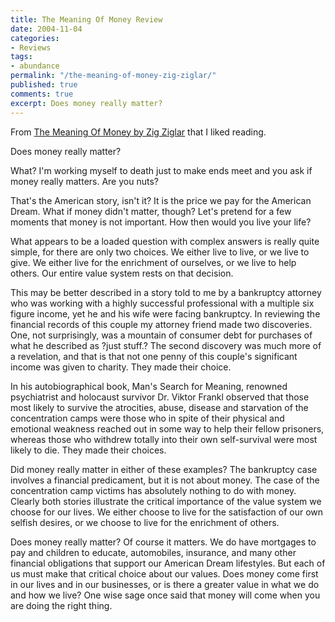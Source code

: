 ```yaml
---
title: The Meaning Of Money Review
date: 2004-11-04
categories:
- Reviews
tags:
- abundance
permalink: "/the-meaning-of-money-zig-ziglar/"
published: true
comments: true
excerpt: Does money really matter?
---
```

From [The Meaning Of Money by Zig Ziglar](https://www.ziglar.com) that I liked reading.

Does money really matter?

What? I'm working myself to death just to make ends meet and you ask if money really matters. Are you nuts?

That's the American story, isn't it? It is the price we pay for the American Dream. What if money didn't matter, though? Let's pretend for a few moments that money is not important. How then would you live your life?

What appears to be a loaded question with complex answers is really quite simple, for there are only two choices. We either live to live, or we live to give. We either live for the enrichment of ourselves, or we live to help others. Our entire value system rests on that decision.

This may be better described in a story told to me by a bankruptcy attorney who was working with a highly successful professional with a multiple six figure income, yet he and his wife were facing bankruptcy. In reviewing the financial records of this couple my attorney friend made two discoveries. One, not surprisingly, was a mountain of consumer debt for purchases of what he described as ?just stuff.? The second discovery was much more of a revelation, and that is that not one penny of this couple's significant income was given to charity. They made their choice.

In his autobiographical book, Man's Search for Meaning, renowned psychiatrist and holocaust survivor Dr. Viktor Frankl observed that those most likely to survive the atrocities, abuse, disease and starvation of the concentration camps were those who in spite of their physical and emotional weakness reached out in some way to help their fellow prisoners, whereas those who withdrew totally into their own self-survival were most likely to die. They made their choices.

Did money really matter in either of these examples? The bankruptcy case involves a financial predicament, but it is not about money. The case of the concentration camp victims has absolutely nothing to do with money. Clearly both stories illustrate the critical importance of the value system we choose for our lives. We either choose to live for the satisfaction of our own selfish desires, or we choose to live for the enrichment of others.

Does money really matter? Of course it matters. We do have mortgages to pay and children to educate, automobiles, insurance, and many other financial obligations that support our American Dream lifestyles. But each of us must make that critical choice about our values. Does money come first in our lives and in our businesses, or is there a greater value in what we do and how we live? One wise sage once said that money will come when you are doing the right thing.